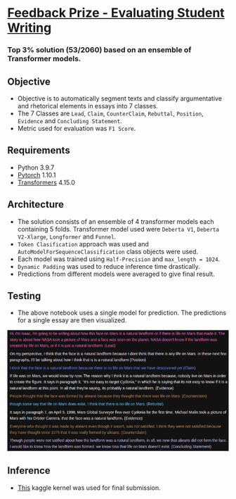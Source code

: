 # [Feedback Prize - Evaluating Student Writing](https://www.kaggle.com/c/feedback-prize-2021)

### Top 3% solution (53/2060) based on an ensemble of Transformer models. 

## Objective

- Objective is to automatically segment texts and classify argumentative and rhetorical elements in essays into 7 classes. 
- The 7 Classes are `Lead`, `Claim`, `CounterClaim`, `Rebuttal`, `Position`, `Evidence` and `Concluding Statement`.
- Metric used for evaluation was `F1 Score`.


## Requirements

- Python 3.9.7
- [Pytorch](https://pytorch.org/) 1.10.1
- [Transformers](https://huggingface.co/docs/transformers/index) 4.15.0


## Architecture

- The solution consists of an ensemble of 4 transformer models each containing 5 folds. Transformer model used were `Deberta V1`, `Deberta V2-Xlarge`, 
`Longformer` and `Funnel`. 
- `Token Clasification` approach was used and `AutoModelForSequenceClassification` class objects were used.
- Each model was trained using `Half-Precision` and `max_length = 1024`. 
- `Dynamic Padding` was used to reduce inference time drastically.
- Predictions from different models were averaged to give final result.

## Testing
- The above notebook uses a single model for prediction. The predictions for a single essay are then visualized.

<img src="essay.png">

## Inference

- [This](https://www.kaggle.com/code/shreyasadhari123/fast-inference-final) kaggle kernel was used for final submission.
